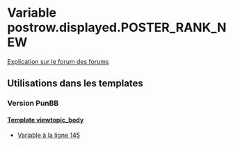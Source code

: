 # Variable postrow.displayed.POSTER_RANK_NEW
[Explication sur le forum des forums](http://forum.forumactif.com/t294113-listing-des-variables#postrow.displayed.POSTER_RANK_NEW)
## Utilisations dans les templates
### Version PunBB
#### [Template viewtopic_body](punbb/viewtopic_body.md)
* [Variable à la ligne 145](../punbb/viewtopic_body.tpl#L145)